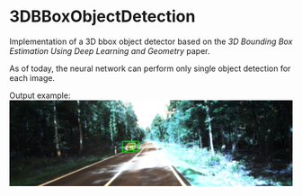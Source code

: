 # 3DBBoxObjectDetection

Implementation of a 3D bbox object detector based on the _3D Bounding Box Estimation Using Deep Learning and Geometry_ paper.

As of today, the neural network can perform only single object detection for each image.

Output example:\
![Alt text](https://github.com/MackLeMore1/3DBBoxObjectDetection/blob/main/out/out_example.png)
